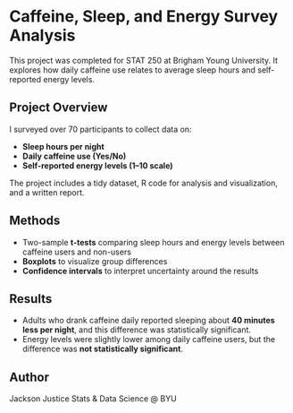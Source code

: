# Caffeine, Sleep, and Energy Survey Analysis

This project was completed for STAT 250 at Brigham Young University. It explores how daily caffeine use relates to average sleep hours and self-reported energy levels.  

## Project Overview
I surveyed over 70 participants to collect data on:
- **Sleep hours per night**
- **Daily caffeine use (Yes/No)**
- **Self-reported energy levels (1–10 scale)**  

The project includes a tidy dataset, R code for analysis and visualization, and a written report.

## Methods
- Two-sample **t-tests** comparing sleep hours and energy levels between caffeine users and non-users  
- **Boxplots** to visualize group differences  
- **Confidence intervals** to interpret uncertainty around the results  

## Results
- Adults who drank caffeine daily reported sleeping about **40 minutes less per night**, and this difference was statistically significant.  
- Energy levels were slightly lower among daily caffeine users, but the difference was **not statistically significant**.  

## Author
Jackson Justice
Stats & Data Science @ BYU
